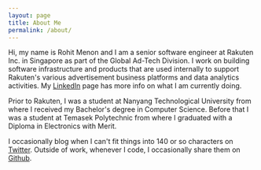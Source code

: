 ```yaml
---
layout: page
title: About Me
permalink: /about/
---
```


Hi, my name is Rohit Menon and I am a senior software engineer at Rakuten Inc. in Singapore as part of the Global Ad-Tech Division. I work on building software infrastructure and products that are used internally to support Rakuten's various advertisement business platforms and data analytics activities. My [LinkedIn](https://www.linkedin.com/in/rohitsm) page has more info on what I am currently doing.

Prior to Rakuten, I was a student at Nanyang Technological University from where I received my Bachelor's degree in Computer Science. Before that I was a student at Temasek Polytechnic from where I graduated with a Diploma in Electronics with Merit.

I occasionally blog when I can't fit things into 140 or so characters on [Twitter](https://twitter.com/rohitsm). Outside of work, whenever I code, I occasionally share them on [Github](https://github.com/rohitsm).
